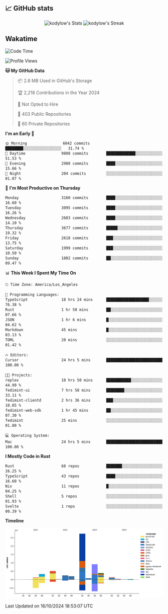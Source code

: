 ## 📈 GitHub stats
<!--START_SECTION:github-->
<div class="badges-githubstats">
  <p align="center">
    <img src="https://github-readme-stats.vercel.app/api?username=kodylow&theme=tokyonight&show_icons=true&hide_border=true&count_private=true" alt="kodylow's Stats" height="165">
    <img src="https://github-readme-streak-stats.herokuapp.com/?user=kodylow&theme=tokyonight&hide_border=true" alt="kodylow's Streak" height="165">
  </p>
</div>
<!--END_SECTION:github-->

## Wakatime 
<!--START_SECTION:waka-->
![Code Time](http://img.shields.io/badge/Code%20Time-1%2C185%20hrs%2012%20mins-blue)

![Profile Views](http://img.shields.io/badge/Profile%20Views-42-blue)

**🐱 My GitHub Data** 

> 📦 2.8 MB Used in GitHub's Storage 
 > 
> 🏆 2,218 Contributions in the Year 2024
 > 
> 🚫 Not Opted to Hire
 > 
> 📜 403 Public Repositories 
 > 
> 🔑 60 Private Repositories 
 > 
**I'm an Early 🐤** 

```text
🌞 Morning                6042 commits        ████████░░░░░░░░░░░░░░░░░   31.74 % 
🌆 Daytime                9808 commits        █████████████░░░░░░░░░░░░   51.53 % 
🌃 Evening                2980 commits        ████░░░░░░░░░░░░░░░░░░░░░   15.66 % 
🌙 Night                  204 commits         ░░░░░░░░░░░░░░░░░░░░░░░░░   01.07 % 
```
📅 **I'm Most Productive on Thursday** 

```text
Monday                   3160 commits        ████░░░░░░░░░░░░░░░░░░░░░   16.60 % 
Tuesday                  3095 commits        ████░░░░░░░░░░░░░░░░░░░░░   16.26 % 
Wednesday                2683 commits        ████░░░░░░░░░░░░░░░░░░░░░   14.10 % 
Thursday                 3677 commits        █████░░░░░░░░░░░░░░░░░░░░   19.32 % 
Friday                   2618 commits        ███░░░░░░░░░░░░░░░░░░░░░░   13.75 % 
Saturday                 1999 commits        ███░░░░░░░░░░░░░░░░░░░░░░   10.50 % 
Sunday                   1802 commits        ██░░░░░░░░░░░░░░░░░░░░░░░   09.47 % 
```


📊 **This Week I Spent My Time On** 

```text
🕑︎ Time Zone: America/Los_Angeles

💬 Programming Languages: 
TypeScript               18 hrs 24 mins      ███████████████████░░░░░░   76.38 % 
Rust                     1 hr 50 mins        ██░░░░░░░░░░░░░░░░░░░░░░░   07.66 % 
JSON                     1 hr 6 mins         █░░░░░░░░░░░░░░░░░░░░░░░░   04.62 % 
Markdown                 45 mins             █░░░░░░░░░░░░░░░░░░░░░░░░   03.13 % 
TOML                     20 mins             ░░░░░░░░░░░░░░░░░░░░░░░░░   01.42 % 

🔥 Editors: 
Cursor                   24 hrs 5 mins       █████████████████████████   100.00 % 

🐱‍💻 Projects: 
replex                   10 hrs 50 mins      ███████████░░░░░░░░░░░░░░   44.99 % 
fedimint-ui              7 hrs 58 mins       ████████░░░░░░░░░░░░░░░░░   33.11 % 
fedimint-clientd         2 hrs 36 mins       ███░░░░░░░░░░░░░░░░░░░░░░   10.85 % 
fedimint-web-sdk         1 hr 45 mins        ██░░░░░░░░░░░░░░░░░░░░░░░   07.30 % 
fedimint                 25 mins             ░░░░░░░░░░░░░░░░░░░░░░░░░   01.80 % 

💻 Operating System: 
Mac                      24 hrs 5 mins       █████████████████████████   100.00 % 
```

**I Mostly Code in Rust** 

```text
Rust                     68 repos            ███████░░░░░░░░░░░░░░░░░░   26.25 % 
TypeScript               43 repos            ████░░░░░░░░░░░░░░░░░░░░░   16.60 % 
Nix                      11 repos            █░░░░░░░░░░░░░░░░░░░░░░░░   04.25 % 
Shell                    5 repos             ░░░░░░░░░░░░░░░░░░░░░░░░░   01.93 % 
Svelte                   1 repo              ░░░░░░░░░░░░░░░░░░░░░░░░░   00.39 % 
```



**Timeline**

![Lines of Code chart](https://raw.githubusercontent.com/Kodylow/Kodylow/master/assets/bar_graph.png)


 Last Updated on 16/10/2024 18:53:07 UTC
<!--END_SECTION:waka-->
